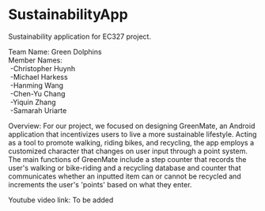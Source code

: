 # SustainabilityApp
Sustainability application for EC327 project.

Team Name: Green Dolphins\
Member Names:\
&nbsp;-Christopher Huynh\
&nbsp;-Michael Harkess\
&nbsp;-Hanming Wang\
&nbsp;-Chen-Yu Chang\
&nbsp;-Yiquin Zhang\
&nbsp;-Samarah Uriarte

Overview: For our project, we focused on designing GreenMate, an Android application that incentivizes users to live a more sustainable lifestyle. Acting as a tool to promote walking, riding bikes, and recycling, the app employs a customized character that changes on user input through a point system. The main functions of GreenMate include a step counter that records the user's walking or bike-riding and a recycling database and counter that communicates whether an inputted item can or cannot be recycled and increments the user's 'points' based on what they enter.

Youtube video link: To be added
